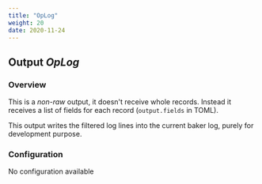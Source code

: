 ```yaml
---
title: "OpLog"
weight: 20
date: 2020-11-24
---
```

## Output *OpLog*

### Overview
This is a *non-raw* output, it doesn't receive whole records. Instead it receives a list of fields for each record (`output.fields` in TOML).


This output writes the filtered log lines into the current baker log, purely for development purpose.  



### Configuration
No configuration available